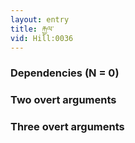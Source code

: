 ```yaml
---
layout: entry
title: རྐྱལ་
vid: Hill:0036
---
```

### Dependencies (N = 0)


### Two overt arguments


### Three overt arguments
